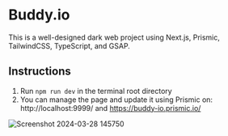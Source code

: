 # Buddy.io

This is a well-designed dark web project using Next.js, Prismic, TailwindCSS, TypeScript, and GSAP.

## Instructions
1. Run `npm run dev` in the terminal root directory
2. You can manage the page and update it using Prismic on: http://localhost:9999/ and https://buddy-io.prismic.io/

![Screenshot 2024-03-28 145750](https://github.com/davidelyosef/dark-site-next/assets/52068440/35d628dc-2ac4-40e4-b62b-f702a8d52452)
